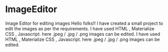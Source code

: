 # ImageEditor
Image Editor for editing images
Hello folks!! I have created a small project to edit the images as per the requirements. 
I have used HTML , Materialize CSS , Javascript.
here .jpeg / .jpg / .png images can be edited.
I have used HTML , Materialize CSS , Javascript.
here .jpeg / .jpg / .png images can be edited.

